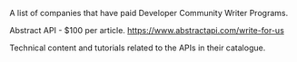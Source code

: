 A list of companies that have paid Developer Community Writer Programs.

Abstract API - $100 per article.
https://www.abstractapi.com/write-for-us

Technical content and tutorials related to the APIs in their catalogue.
